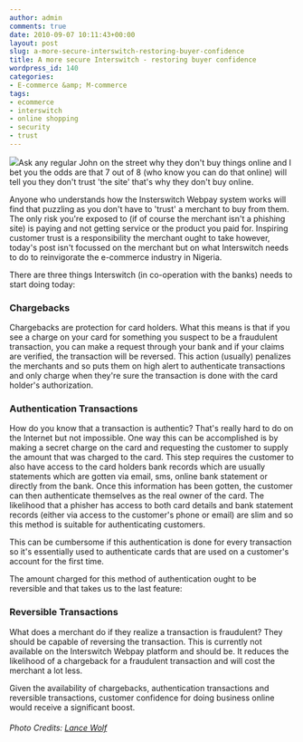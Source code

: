 ```yaml
---
author: admin
comments: true
date: 2010-09-07 10:11:43+00:00
layout: post
slug: a-more-secure-interswitch-restoring-buyer-confidence
title: A more secure Interswitch - restoring buyer confidence
wordpress_id: 140
categories:
- E-commerce &amp; M-commerce
tags:
- ecommerce
- interswitch
- online shopping
- security
- trust
---
```


[![](http://blog.timakinbo.com/wp-content/uploads/2010/09/4600003516_b7613f8b82.jpg)](http://blog.timakinbo.com/wp-content/uploads/2010/09/4600003516_b7613f8b82.jpg)Ask any regular John on the street why they don't buy things online and I bet you the odds are that 7 out of 8 (who know you can do that online) will tell you they don't trust 'the site' that's why they don't buy online.

Anyone who understands how the Insterswitch Webpay system works will find that puzzling as you don't have to 'trust' a merchant to buy from them. The only risk you're exposed to (if of course the merchant isn't a phishing site) is paying and not getting service or the product you paid for. Inspiring customer trust is a responsibility the merchant ought to take however, today's post isn't focussed on the merchant but on what Interswitch needs to do to reinvigorate the e-commerce industry in Nigeria.

There are three things Interswitch (in co-operation with the banks) needs to start doing today:


### Chargebacks


Chargebacks are protection for card holders. What this means is that if you see a charge on your card for something you suspect to be a fraudulent transaction, you can make a request through your bank and if your claims are verified, the transaction will be reversed. This action (usually) penalizes the merchants and so puts them on high alert to authenticate transactions and only charge when they're sure the transaction is done with the card holder's authorization.


### Authentication Transactions


How do you know that a transaction is authentic? That's really hard to do on the Internet but not impossible. One way this can be accomplished is by making a secret charge on the card and requesting the customer to supply the amount that was charged to the card. This step requires the customer to also have access to the card holders bank records which are usually statements which are gotten via email, sms, online bank statement or directly from the bank. Once this information has been gotten, the customer can then authenticate themselves as the real owner of the card. The likelihood that a phisher has access to both card details and bank statement records (either via access to the customer's phone or email) are slim and so this method is suitable for authenticating customers.

This can be cumbersome if this authentication is done for every transaction so it's essentially used to authenticate cards that are used on a customer's account for the first time.

The amount charged for this method of authentication ought to be reversible and that takes us to the last feature:


### Reversible Transactions


What does a merchant do if they realize a transaction is fraudulent? They should be capable of reversing the transaction. This is currently not available on the Interswitch Webpay platform and should be. It reduces the likelihood of a chargeback for a fraudulent transaction and will cost the merchant a lot less.

Given the availability of chargebacks, authentication transactions and reversible transactions, customer confidence for doing business online would receive a significant boost.


###### Photo Credits: [Lance Wolf](http://www.flickr.com/photos/lancewolf/4600003516/in/photostream/)
